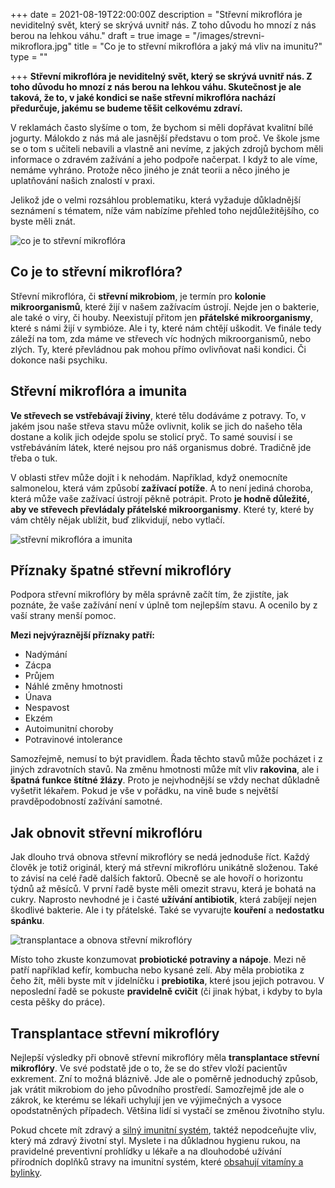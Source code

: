 +++
date = 2021-08-19T22:00:00Z
description = "Střevní mikroflóra je neviditelný svět, který se skrývá uvnitř nás. Z toho důvodu ho mnozí z nás berou na lehkou váhu."
draft = true
image = "/images/strevni-mikroflora.jpg"
title = "Co je to střevní mikroflóra a jaký má vliv na imunitu?"
type = ""

+++
**Střevní mikroflóra je neviditelný svět, který se skrývá uvnitř nás. Z toho důvodu ho mnozí z nás berou na lehkou váhu. Skutečnost je ale taková, že to, v jaké kondici se naše střevní mikroflóra nachází předurčuje, jakému se budeme těšit celkovému zdraví.**

V reklamách často slyšíme o tom, že bychom si měli dopřávat kvalitní bílé jogurty. Málokdo z nás má ale jasnější představu o tom proč. Ve škole jsme se o tom s učiteli nebavili a vlastně ani nevíme, z jakých zdrojů bychom měli informace o zdravém zažívání a jeho podpoře načerpat. I když to ale víme, nemáme vyhráno. Protože něco jiného je znát teorii a něco jiného je uplatňování našich znalostí v praxi.

Jelikož jde o velmi rozsáhlou problematiku, která vyžaduje důkladnější seznámení s tématem, níže vám nabízíme přehled toho nejdůležitějšího, co byste měli znát.

![co je to střevní mikroflóra](/images/co-je-to-strevni-mikroflora.jpg)

## Co je to střevní mikroflóra?

Střevní mikroflóra, či **střevní mikrobiom**, je termín pro **kolonie mikroorganismů**, které žijí v našem zažívacím ústrojí. Nejde jen o bakterie, ale také o viry, či houby. Neexistují přitom jen **přátelské mikroorganismy**, které s námi žijí v symbióze. Ale i ty, které nám chtějí uškodit. Ve finále tedy záleží na tom, zda máme ve střevech víc hodných mikroorganismů, nebo zlých. Ty, které převládnou pak mohou přímo ovlivňovat naši kondici. Či dokonce naši psychiku.

## Střevní mikroflóra a imunita

**Ve střevech se vstřebávají živiny**, které tělu dodáváme z potravy. To, v jakém jsou naše střeva stavu může ovlivnit, kolik se jich do našeho těla dostane a kolik jich odejde spolu se stolicí pryč. To samé souvisí i se vstřebáváním látek, které nejsou pro náš organismus dobré. Tradičně jde třeba o tuk.

V oblasti střev může dojít i k nehodám. Například, když onemocníte salmonelou, která vám způsobí **zažívací potíže**. A to není jediná choroba, která může vaše zažívací ústrojí pěkně potrápit. Proto **je hodně důležité, aby ve střevech převládaly přátelské mikroorganismy**. Které ty, které by vám chtěly nějak ublížit, buď zlikvidují, nebo vytlačí.

![střevní mikroflóra a imunita](/images/strevni-mikroflora-a-imunita.jpg)

## Příznaky špatné střevní mikroflóry

Podpora střevní mikroflóry by měla správně začít tím, že zjistíte, jak poznáte, že vaše zažívání není v úplně tom nejlepším stavu. A ocenilo by z vaší strany menší pomoc.

**Mezi nejvýraznější příznaky patří:**

* Nadýmání
* Zácpa
* Průjem
* Náhlé změny hmotnosti
* Únava
* Nespavost
* Ekzém
* Autoimunitní choroby
* Potravinové intolerance

Samozřejmě, nemusí to být pravidlem. Řada těchto stavů může pocházet i z jiných zdravotních stavů. Na změnu hmotnosti může mít vliv **rakovina**, ale i **špatná funkce štítné žlázy**. Proto je nejvhodnější se vždy nechat důkladně vyšetřit lékařem. Pokud je vše v pořádku, na vině bude s největší pravděpodobností zažívání samotné.

## Jak obnovit střevní mikroflóru

Jak dlouho trvá obnova střevní mikroflóry se nedá jednoduše říct. Každý člověk je totiž originál, který má střevní mikroflóru unikátně složenou. Také to závisí na celé řadě dalších faktorů. Obecně se ale hovoří o horizontu týdnů až měsíců. V první řadě byste měli omezit stravu, která je bohatá na cukry. Naprosto nevhodné je i časté **užívání antibiotik**, která zabíjejí nejen škodlivé bakterie. Ale i ty přátelské. Také se vyvarujte **kouření** a **nedostatku spánku**.

![transplantace a obnova střevní mikroflóry](/images/transplantace-a-obnova-strevni-mikroflora.jpg)

Místo toho zkuste konzumovat **probiotické potraviny a nápoje**. Mezi ně patří například kefír, kombucha nebo kysané zelí. Aby měla probiotika z čeho žít, měli byste mít v jídelníčku i **prebiotika**, které jsou jejich potravou. V neposlední řadě se pokuste **pravidelně cvičit** (či jinak hýbat, i kdyby to byla cesta pěšky do práce).

## Transplantace střevní mikroflóry

Nejlepší výsledky při obnově střevní mikroflóry měla **transplantace střevní mikroflóry**. Ve své podstatě jde o to, že se do střev vloží pacientův exkrement. Zní to možná bláznivě. Jde ale o poměrně jednoduchý způsob, jak vrátit mikrobiom do jeho původního prostředí. Samozřejmě jde ale o zákrok, ke kterému se lékaři uchylují jen ve výjimečných a vysoce opodstatněných případech. Většina lidí si vystačí se změnou životního stylu.

Pokud chcete mít zdravý a [silný imunitní systém](https://www.oslabenaimunita.cz/5-ucinnych-tipu-na-posileni-imunity/), taktéž nepodceňujte vliv, který má zdravý životní styl. Myslete i na důkladnou hygienu rukou, na pravidelné preventivní prohlídky u lékaře a na dlouhodobé užívání přírodních doplňků stravy na imunitní systém, které [obsahují vitamíny a bylinky](https://www.oslabenaimunita.cz/4-nejucinnejsi-bylinky-na-podporu-imunity/).